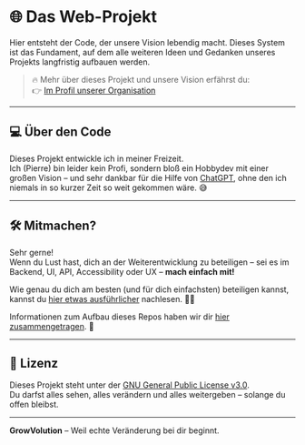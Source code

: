 # 🌐 Das Web-Projekt
Hier entsteht der Code, der unsere Vision lebendig macht.
Dieses System ist das Fundament, auf dem alle weiteren Ideen und Gedanken unseres Projekts langfristig aufbauen werden.

> 🔥 Mehr über dieses Projekt und unsere Vision erfährst du:  
> 👉 [Im Profil unserer Organisation](https://github.com/GrowVolution/)

---

## 💻 Über den Code

Dieses Projekt entwickle ich in meiner Freizeit.  
Ich (Pierre) bin leider kein Profi, sondern bloß ein Hobbydev mit einer großen Vision – und sehr dankbar für die Hilfe von [ChatGPT](https://chat.openai.com), ohne den ich niemals in so kurzer Zeit so weit gekommen wäre. 😅

---

## 🛠️ Mitmachen?

Sehr gerne!  
Wenn du Lust hast, dich an der Weiterentwicklung zu beteiligen – sei es im Backend, UI, API, Accessibility oder UX – **mach einfach mit!**  

Wie genau du dich am besten (und für dich einfachsten) beteiligen kannst, kannst du [hier etwas ausführlicher](.md/CONTRIBUTE.md) nachlesen. ✌🏼

Informationen zum Aufbau dieses Repos haben wir dir [hier zusammengetragen](.md/STRUCTURE.md). 📝

---

## 📄 Lizenz

Dieses Projekt steht unter der [GNU General Public License v3.0](LICENSE).  
Du darfst alles sehen, alles verändern und alles weitergeben – solange du offen bleibst.

---

**GrowVolution** – Weil echte Veränderung bei dir beginnt.
